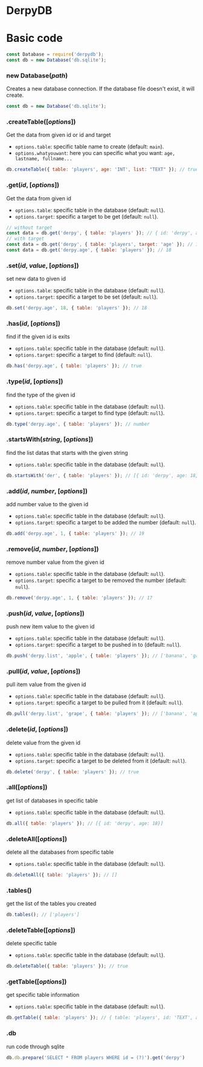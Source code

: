 # **DerpyDB**
# Basic code

```js
const Database = require('derpydb');
const db = new Database('db.sqlite');
```

### new Database(*path*)

Creates a new database connection. If the database file doesn't exist, it will create. 

```js
const db = new Database('db.sqlite');
```

### .createTable([*options*])

Get the data from given id or id and target

- `options.table`: specific table name to create (default: `main`).
- `options.whatyouwant`: here you can specific what you want: `age, lastname, fullname...`

```js
db.createTable({ table: 'players', age: 'INT', list: "TEXT" }); // true
```

### .get(*id*, [*options*])

Get the data from given id

- `options.table`: specific table in the database (default: `null`).
- `options.target`: specific a target to be get (default: `null`).

```js
// without target
const data = db.get('derpy', { table: 'players' }); // { id: 'derpy', age: 18 }
// with target
const data = db.get('derpy', { table: 'players', target: 'age' }); // 18
const data = db.get('derpy.age', { table: 'players' }); // 18
```

### .set(*id*, *value*, [*options*])

set new data to given id

- `options.table`: specific table in the database (default: `null`).
- `options.target`: specific a target to be set (default: `null`).

```js
db.set('derpy.age', 18, { table: 'players' }); // 18
```

### .has(*id*, [*options*])

find if the given id is exits

- `options.table`: specific table in the database (default: `null`).
- `options.target`: specific a target to find (default: `null`).

```js
db.has('derpy.age', { table: 'players' }); // true
```

### .type(*id*, [*options*])

find the type of the given id

- `options.table`: specific table in the database (default: `null`).
- `options.target`: specific a target to find type (default: `null`).

```js
db.type('derpy.age', { table: 'players' }); // number
```

### .startsWith(*string*, [*options*])

find the list datas that starts with the given string

- `options.table`: specific table in the database (default: `null`).

```js
db.startsWith('der', { table: 'players' }); // [{ id: 'derpy', age: 18}]
```

### .add(*id*, *number*, [*options*])

add number value to the given id

- `options.table`: specific table in the database (default: `null`).
- `options.target`: specific a target to be added the number (default: `null`).

```js
db.add('derpy.age', 1, { table: 'players' }); // 19
```

### .remove(*id*, *number*, [*options*])

remove number value from the given id

- `options.table`: specific table in the database (default: `null`).
- `options.target`: specific a target to be removed the number (default: `null`).

```js
db.remove('derpy.age', 1, { table: 'players' }); // 17
```

### .push(*id*, *value*, [*options*])

push new item value to the given id

- `options.table`: specific table in the database (default: `null`).
- `options.target`: specific a target to be pushed in to (default: `null`).

```js
db.push('derpy.list', 'apple', { table: 'players' }); // ['banana', 'grape', 'apple']
```

### .pull(*id*, *value*, [*options*])

pull item value from the given id

- `options.table`: specific table in the database (default: `null`).
- `options.target`: specific a target to be pulled from it (default: `null`).

```js
db.pull('derpy.list', 'grape', { table: 'players' }); // ['banana', 'apple']
```

### .delete(*id*, [*options*])

delete value from the given id

- `options.table`: specific table in the database (default: `null`).
- `options.target`: specific a target to be deleted from it (default: `null`).

```js
db.delete('derpy', { table: 'players' }); // true
```

### .all([*options*])

get list of databases in specific table

- `options.table`: specific table in the database (default: `null`).

```js
db.all({ table: 'players' }); // [{ id: 'derpy', age: 18}]
```

### .deleteAll([*options*])

delete all the databases from specific table

- `options.table`: specific table in the database (default: `null`).

```js
db.deleteAll({ table: 'players' }); // []
```

### .tables()

get the list of the tables you created

```js
db.tables(); // ['players']
```

### .deleteTable([*options*])

delete specific table

- `options.table`: specific table in the database (default: `null`).

```js
db.deleteTable({ table: 'players' }); // true
```

### .getTable([*options*])

get specific table information

- `options.table`: specific table in the database (default: `null`).

```js
db.getTable({ table: 'players' }); // { table: 'players', id: 'TEXT', age: 'INT' }
```

### .db

run code through sqlite

```js
db.db.prepare('SELECT * FROM players WHERE id = (?)').get('derpy') 
```
